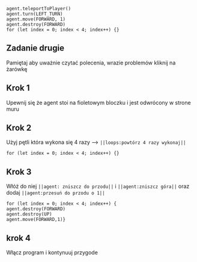 ```blocks
agent.teleportToPlayer()
agent.turn(LEFT_TURN)
agent.move(FORWARD, 1)
agent.destroy(FORWARD)
for (let index = 0; index < 4; index++) {}
```

## Zadanie drugie
Pamiętaj aby uważnie czytać polecenia, wrazie problemów kliknij na żarówkę
## Krok 1
Upewnij się że agent stoi na fioletowym bloczku i jest odwrócony w strone muru

## Krok 2
Użyj pętli która wykona się 4 razy --> ``||loops:powtórz 4 razy wykonaj||`` 
```blocks
for (let index = 0; index < 4; index++) {}
```
## Krok 3
Włóż do niej ``||agent: zniszcz do przodu||`` i ``||agent:zniszcz góra||`` oraz dodaj ``||agent:przesuń do przodu o 1||``
```blocks
for (let index = 0; index < 4; index++) {
agent.destroy(FORWARD)
agent.destroy(UP)
agent.move(FORWARD,1)}
```
## krok 4
Włącz program i kontynuuj przygode

